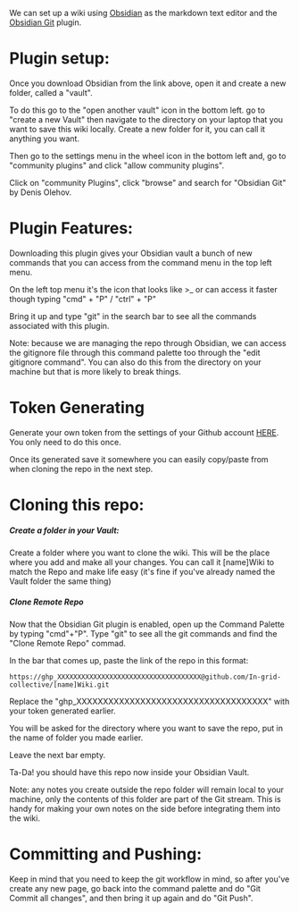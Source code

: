 
We can set up a wiki using [Obsidian](https://obsidian.md) as the markdown text editor and the [Obsidian Git](https://github.com/denolehov/obsidian-git/wiki/Installation) plugin.


# Plugin setup:

Once you download Obsidian from the link above, open it and create a new folder, called a "vault".

To do this go to the "open another vault" icon in the bottom left. go to "create a new Vault" then navigate to the directory on your laptop that you want to save this wiki locally. Create a new folder for it, you can call it anything you want.

Then go to the settings menu in the wheel icon in the bottom left and, go to "community plugins" and click "allow community plugins".

Click on "community Plugins", click "browse" and search for "Obsidian Git" by Denis Olehov.

# Plugin Features:

Downloading this plugin gives your Obsidian vault a bunch of new commands that you can access from the command menu in the top left menu. 

On the left top menu it's the icon that looks like >_ or can access it faster though typing "cmd" + "P" / "ctrl" + "P"

Bring it up and type "git" in the search bar to see all the commands associated with this plugin.

Note: because we are managing the repo through Obsidian, we can access the gitignore file through this command palette too through the "edit gitignore command". You can also do this from the directory on your machine but that is more likely to break things.

# Token Generating

Generate your own token from the settings of your Github account [HERE](https://github.com/settings/tokens). You only need to do this once. 

Once its generated save it somewhere you can easily copy/paste from when cloning the repo in the next step.

# Cloning this repo:

##### Create a folder in your Vault:

Create a folder where you want to clone the wiki. This will be the place where you add and make all your changes. You can call it [name]Wiki to match the Repo and make life easy (it's fine if you've already named the Vault folder the same thing)

##### Clone Remote Repo

Now that the Obsidian Git plugin is enabled, open up the Command Palette by typing "cmd"+"P". Type "git" to see all the git commands and find the "Clone Remote Repo" commad.

In the bar that comes up, paste the link of the repo in this format:

```
https://ghp_XXXXXXXXXXXXXXXXXXXXXXXXXXXXXXXXXXXX@github.com/In-grid-collective/[name]Wiki.git
```

Replace the "ghp_XXXXXXXXXXXXXXXXXXXXXXXXXXXXXXXXXXXX" with your token generated earlier. 

You will be asked for the directory where you want to save the repo, put in the name of folder you made earlier.

Leave the next bar empty.

Ta-Da! you should have this repo now inside your Obsidian Vault.

Note: any notes you create outside the repo folder will remain local to your machine, only the contents of this folder are part of the Git stream. This is handy for making your own notes on the side before integrating them into the wiki.

# Committing and Pushing:

Keep in mind that you need to keep the git workflow in mind, so after you've create any new page, go back into the command palette and do "Git Commit all changes", and then bring it up again and do "Git Push". 

